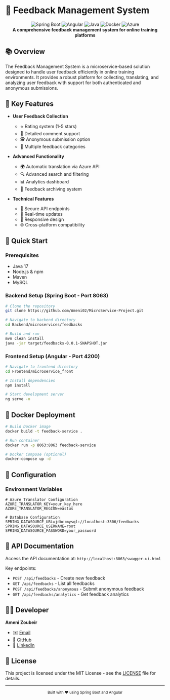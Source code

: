 # 📝 Feedback Management System

<div align="center">
  <img src="https://img.shields.io/badge/Spring_Boot-3.4-green" alt="Spring Boot">
  <img src="https://img.shields.io/badge/Angular-16-red" alt="Angular">
  <img src="https://img.shields.io/badge/Java-17-orange" alt="Java">
  <img src="https://img.shields.io/badge/Docker-Ready-blue" alt="Docker">
  <img src="https://img.shields.io/badge/Azure_Translator-Enabled-purple" alt="Azure">
</div>

<div align="center">
  <strong>A comprehensive feedback management system for online training platforms</strong>
</div>

## 📚 Overview

The Feedback Management System is a microservice-based solution designed to handle user feedback efficiently in online training environments. It provides a robust platform for collecting, translating, and analyzing user feedback with support for both authenticated and anonymous submissions.

## 🌟 Key Features

- **User Feedback Collection**
  - ⭐ Rating system (1-5 stars)
  - 💭 Detailed comment support
  - 🕵️ Anonymous submission option
  - 📝 Multiple feedback categories

- **Advanced Functionality**
  - 🌍 Automatic translation via Azure API
  - 🔍 Advanced search and filtering
  - 📊 Analytics dashboard
  - 📁 Feedback archiving system

- **Technical Features**
  - 🔐 Secure API endpoints
  - 🔄 Real-time updates
  - 📱 Responsive design
  - 🌐 Cross-platform compatibility

## 🚀 Quick Start

### Prerequisites
- Java 17
- Node.js & npm
- Maven
- MySQL

### Backend Setup (Spring Boot - Port 8063)
```bash
# Clone the repository
git clone https://github.com/Ameni02/MicroService-Project.git

# Navigate to backend directory
cd Backend/microservices/feedbacks

# Build and run
mvn clean install
java -jar target/feedbacks-0.0.1-SNAPSHOT.jar
```

### Frontend Setup (Angular - Port 4200)
```bash
# Navigate to frontend directory
cd Frontend/microservice_front

# Install dependencies
npm install

# Start development server
ng serve -o
```

## 🐳 Docker Deployment

```bash
# Build Docker image
docker build -t feedback-service .

# Run container
docker run -p 8063:8063 feedback-service

# Docker Compose (optional)
docker-compose up -d
```

## 🔧 Configuration

### Environment Variables
```properties
# Azure Translator Configuration
AZURE_TRANSLATOR_KEY=your_key_here
AZURE_TRANSLATOR_REGION=eastus

# Database Configuration
SPRING_DATASOURCE_URL=jdbc:mysql://localhost:3306/feedbacks
SPRING_DATASOURCE_USERNAME=root
SPRING_DATASOURCE_PASSWORD=your_password
```

## 📖 API Documentation

Access the API documentation at: `http://localhost:8063/swagger-ui.html`

Key endpoints:
- `POST /api/feedbacks` - Create new feedback
- `GET /api/feedbacks` - List all feedbacks
- `POST /api/feedbacks/anonymous` - Submit anonymous feedback
- `GET /api/feedbacks/analytics` - Get feedback analytics

## 👩‍💻 Developer

**Ameni Zoubeir**
- ✉️ [Email](mailto:ameni.zoubeir@esprit.tn)
- 🔗 [GitHub](https://github.com/Ameni02)
- 🔗 [LinkedIn](https://www.linkedin.com/in/ameni-zoubeir-b458082bb/)

## 📄 License

This project is licensed under the MIT License - see the [LICENSE](LICENSE) file for details.

---

<div align="center">
  <sub>Built with ❤️ using Spring Boot and Angular</sub>
</div>

